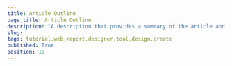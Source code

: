 ```yaml
---
title: Article Outline
page_title: Article Outline
description: "A description that provides a summary of the article and contains around 150 characters."
slug: 
tags: tutorial,web,report,designer,tool,design,create
published: True
position: 10
---
```

